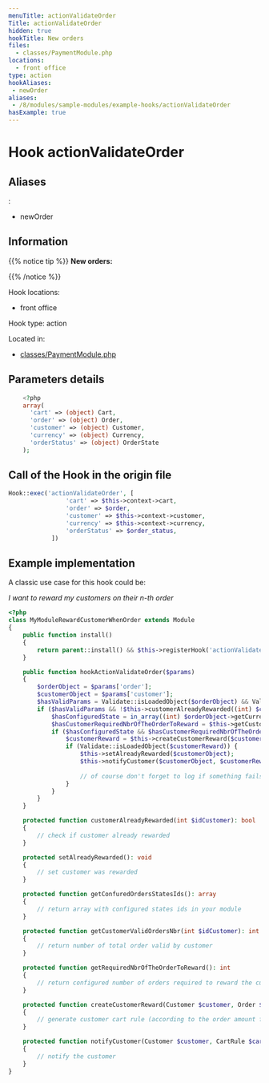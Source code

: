 ```yaml
---
menuTitle: actionValidateOrder
Title: actionValidateOrder
hidden: true
hookTitle: New orders
files:
  - classes/PaymentModule.php
locations:
  - front office
type: action
hookAliases:
 - newOrder
aliases:
 - /8/modules/sample-modules/example-hooks/actionValidateOrder
hasExample: true
---
```


# Hook actionValidateOrder

## Aliases
: 
 - newOrder



## Information

{{% notice tip %}}
**New orders:** 


{{% /notice %}}

Hook locations: 
  - front office

Hook type: action

Located in: 
  - [classes/PaymentModule.php](https://github.com/PrestaShop/PrestaShop/blob/8.0.x/classes/PaymentModule.php)

## Parameters details

```php
    <?php
    array(
      'cart' => (object) Cart,
      'order' => (object) Order,
      'customer' => (object) Customer,
      'currency' => (object) Currency,
      'orderStatus' => (object) OrderState
    );
```

## Call of the Hook in the origin file

```php
Hook::exec('actionValidateOrder', [
                'cart' => $this->context->cart,
                'order' => $order,
                'customer' => $this->context->customer,
                'currency' => $this->context->currency,
                'orderStatus' => $order_status,
            ])
```

## Example implementation

A classic use case for this hook could be: 

_I want to reward my customers on their n-th order_

```php
<?php
class MyModuleRewardCustomerWhenOrder extends Module 
{
    public function install()
    {
        return parent::install() && $this->registerHook('actionValidateOrder');
    }

    public function hookActionValidateOrder($params)
    {
        $orderObject = $params['order'];
        $customerObject = $params['customer'];
        $hasValidParams = Validate::isLoadedObject($orderObject) && Validate::isLoadedObject($orderObject);
        if ($hasValidParams && !$this->customerAlreadyRewarded((int) $customerObject->id)) {
            $hasConfiguredState = in_array((int) $orderObject->getCurrentState(), $this->getConfuredOrdersStatesIds());
            $hasCustomerRequiredNbrOfTheOrderToReward = $this->getCustomerValidOrdersNbr((int) $customerObject->id) == $this->getRequiredNbrOfTheOrderToReward();
            if ($hasConfiguredState && $hasCustomerRequiredNbrOfTheOrderToReward) {
                $customerReward = $this->createCustomerReward($customerObject, $orderObject);
                if (Validate::isLoadedObject($customerReward)) {
                    $this->setAlreadyRewarded($customerObject);
                    $this->notifyCustomer($customerObject, $customerReward);
            
                    // of course don't forget to log if something fails here :)
                }
            }
        }
    }

    protected function customerAlreadyRewarded(int $idCustomer): bool
    {
        // check if customer already rewarded
    }

    protected setAlreadyRewarded(): void
    {
        // set customer was rewarded
    }

    protected function getConfuredOrdersStatesIds(): array
    {
        // return array with configured states ids in your module
    }

    protected function getCustomerValidOrdersNbr(int $idCustomer): int
    {
        // return number of total order valid by customer
    }

    protected function getRequiredNbrOfTheOrderToReward(): int
    {
        // return configured number of orders required to reward the customer
    }

    protected function createCustomerReward(Customer $customer, Order $order): ?CartRule
    {
        // generate customer cart rule (according to the order amount for example)
    }

    protected function notifyCustomer(Customer $customer, CartRule $cartRule): bool
    {
        // notify the customer 
    }
}
```